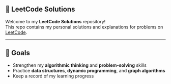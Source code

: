 ## 🧩 LeetCode Solutions

Welcome to my **LeetCode Solutions** repository!  
This repo contains my personal solutions and explanations for problems on [LeetCode](https://leetcode.com/).

---

## 🚀 Goals

- Strengthen my **algorithmic thinking** and **problem-solving** skills  
- Practice **data structures**, **dynamic programming**, and **graph algorithms**  
- Keep a record of my learning progress
